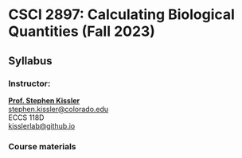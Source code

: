 # CSCI 2897: Calculating Biological Quantities (Fall 2023)

## Syllabus 

### Instructor:
__[Prof. Stephen Kissler](mailto:stephen.kissler@colorado.edu)__\
[stephen.kissler@colorado.edu](mailto:stephen.kissler@colorado.edu)\
ECCS 118D\
[kisslerlab@github.io](http://www.kisslerlab@github.io)

### Course materials 
